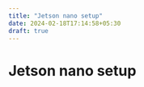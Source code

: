 ```yaml
---
title: "Jetson nano setup"
date: 2024-02-18T17:14:58+05:30
draft: true
---
```


# Jetson nano setup
